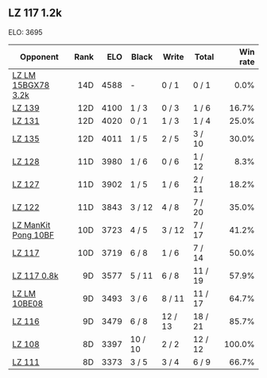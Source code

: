 ## LZ 117 1.2k ##

ELO: 3695

Opponent | Rank | ELO | Black | Write | Total | Win rate
---------|-----:|----:|-------|-------|-------|-------:
[LZ LM 15BGX78 3.2k](LZ%20LM%2015BGX78%203.2k.md) | 14D | 4588 | - | 0 / 1 | 0 / 1 | 0.0%
[LZ 139](LZ%20139.md) | 12D | 4100 | 1 / 3 | 0 / 3 | 1 / 6 | 16.7%
[LZ 131](LZ%20131.md) | 12D | 4020 | 0 / 1 | 1 / 3 | 1 / 4 | 25.0%
[LZ 135](LZ%20135.md) | 12D | 4011 | 1 / 5 | 2 / 5 | 3 / 10 | 30.0%
[LZ 128](LZ%20128.md) | 11D | 3980 | 1 / 6 | 0 / 6 | 1 / 12 | 8.3%
[LZ 127](LZ%20127.md) | 11D | 3902 | 1 / 5 | 1 / 6 | 2 / 11 | 18.2%
[LZ 122](LZ%20122.md) | 11D | 3843 | 3 / 12 | 4 / 8 | 7 / 20 | 35.0%
[LZ ManKit Pong 10BF](LZ%20ManKit%20Pong%2010BF.md) | 10D | 3723 | 4 / 5 | 3 / 12 | 7 / 17 | 41.2%
[LZ 117](LZ%20117.md) | 10D | 3719 | 6 / 8 | 1 / 6 | 7 / 14 | 50.0%
[LZ 117 0.8k](LZ%20117%200.8k.md) | 9D | 3577 | 5 / 11 | 6 / 8 | 11 / 19 | 57.9%
[LZ LM 10BE08](LZ%20LM%2010BE08.md) | 9D | 3493 | 3 / 6 | 8 / 11 | 11 / 17 | 64.7%
[LZ 116](LZ%20116.md) | 9D | 3479 | 6 / 8 | 12 / 13 | 18 / 21 | 85.7%
[LZ 108](LZ%20108.md) | 8D | 3397 | 10 / 10 | 2 / 2 | 12 / 12 | 100.0%
[LZ 111](LZ%20111.md) | 8D | 3373 | 3 / 5 | 3 / 4 | 6 / 9 | 66.7%
